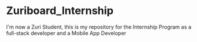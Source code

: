 # Zuriboard_Internship
I'm now a Zuri Student, this is my repository for the Internship Program as a full-stack developer and a Mobile App Developer
